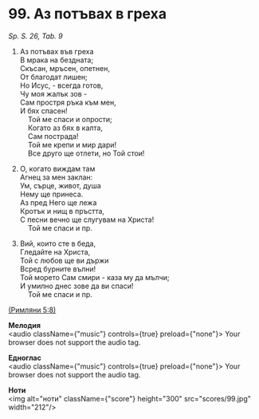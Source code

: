 # 99. Аз потъвах в греха  

*Sp. S. 26, Tab. 9*  

1. Аз потъвах във греха  
В мрака на бездната;  
Скъсан, мръсен, опетнен,  
От благодат лишен;  
Но Исус, - всегда готов,  
Чу моя жалък зов -  
Сам простря ръка към мен,  
И бях спасен!  
    Той ме спаси и опрости;  
    Когато аз бях в калта,  
    Сам пострада!  
    Той ме крепи и мир дари!  
    Все друго ще отлети, но Той стои!  

2. О, когато виждам там  
Агнец за мен заклан:  
Ум, сърце, живот, душа  
Нему ще принеса.  
Аз пред Него ще лежа  
Кротък и нищ в пръстта,  
С песни вечно ще слугувам на Христа!  
    Той ме спаси и пр.  

3. Вий, които сте в беда,  
Гледайте на Христа,  
Той с любов ще ви държи  
Всред бурните вълни!  
Той морето Сам смири - каза му да мълчи;  
И умилно днес зове да ви спаси!  
    Той ме спаси и пр.  

[(Римляни 5:8)](http://biblia.bg/index.php?k=52&g=5&s=8)  

__Мелодия__  
<audio className={"music"} controls={true} preload={"none"}><source src="mp3/99.mp3" type="audio/mpeg"/>
Your browser does not support the audio tag.
</audio>  

__Едноглас__  
<audio className={"music"} controls={true} preload={"none"}><source src="transp/99.mp3" type="audio/mpeg"/>
Your browser does not support the audio tag.
</audio>  

__Ноти__  
<img alt="ноти" className={"score"} height="300" src="scores/99.jpg" width="212"/>
